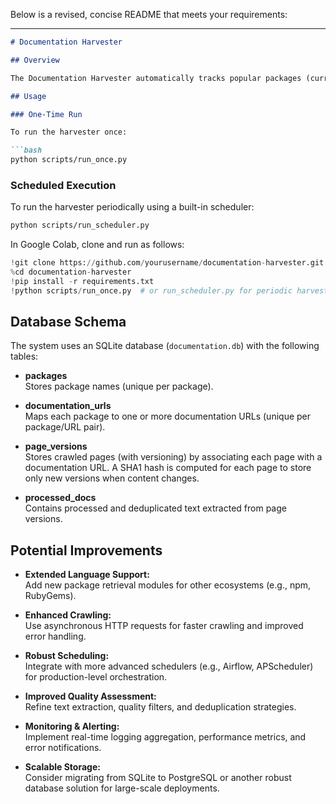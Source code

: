 Below is a revised, concise README that meets your requirements:

---

```markdown
# Documentation Harvester

## Overview

The Documentation Harvester automatically tracks popular packages (currently from PyPI), retrieves their documentation URLs, crawls the linked pages (while respecting robots.txt), processes and deduplicates the content, and stores version-controlled documentation in an SQLite database. This pipeline is designed for periodic execution and easy extension to support other languages and data sources.

## Usage

### One-Time Run

To run the harvester once:

```bash
python scripts/run_once.py
```

### Scheduled Execution

To run the harvester periodically using a built-in scheduler:

```bash
python scripts/run_scheduler.py
```

In Google Colab, clone and run as follows:

```python
!git clone https://github.com/yourusername/documentation-harvester.git
%cd documentation-harvester
!pip install -r requirements.txt
!python scripts/run_once.py  # or run_scheduler.py for periodic harvesting
```

## Database Schema

The system uses an SQLite database (`documentation.db`) with the following tables:

- **packages**  
  Stores package names (unique per package).

- **documentation_urls**  
  Maps each package to one or more documentation URLs (unique per package/URL pair).

- **page_versions**  
  Stores crawled pages (with versioning) by associating each page with a documentation URL. A SHA1 hash is computed for each page to store only new versions when content changes.

- **processed_docs**  
  Contains processed and deduplicated text extracted from page versions.

## Potential Improvements

- **Extended Language Support:**  
  Add new package retrieval modules for other ecosystems (e.g., npm, RubyGems).

- **Enhanced Crawling:**  
  Use asynchronous HTTP requests for faster crawling and improved error handling.

- **Robust Scheduling:**  
  Integrate with more advanced schedulers (e.g., Airflow, APScheduler) for production-level orchestration.

- **Improved Quality Assessment:**  
  Refine text extraction, quality filters, and deduplication strategies.

- **Monitoring & Alerting:**  
  Implement real-time logging aggregation, performance metrics, and error notifications.

- **Scalable Storage:**  
  Consider migrating from SQLite to PostgreSQL or another robust database solution for large-scale deployments.